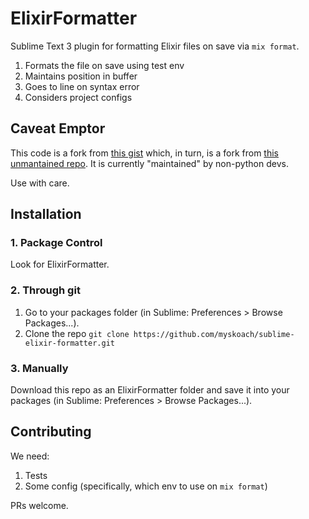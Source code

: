 # ElixirFormatter

Sublime Text 3 plugin for formatting Elixir files on save via `mix format`.

1. Formats the file on save using test env
2. Maintains position in buffer
3. Goes to line on syntax error
4. Considers project configs

## Caveat Emptor

This code is a fork from [this gist](https://gist.github.com/Fire-Dragon-DoL/df4d33a6f836fc295451d94991fcbaf5) which, in turn, is a fork from [this unmantained repo](https://github.com/karolsluszniak/elixir-formatter-sublime). It is currently "maintained" by non-python devs.

Use with care.

## Installation

### 1. Package Control

Look for ElixirFormatter.

### 2. Through git

1. Go to your packages folder (in Sublime: Preferences > Browse Packages...).
2. Clone the repo `git clone https://github.com/myskoach/sublime-elixir-formatter.git`

### 3. Manually

Download this repo as an ElixirFormatter folder and save it into your packages (in Sublime: Preferences > Browse Packages...).

## Contributing

We need:

1. Tests
2. Some config (specifically, which env to use on `mix format`)

PRs welcome.
